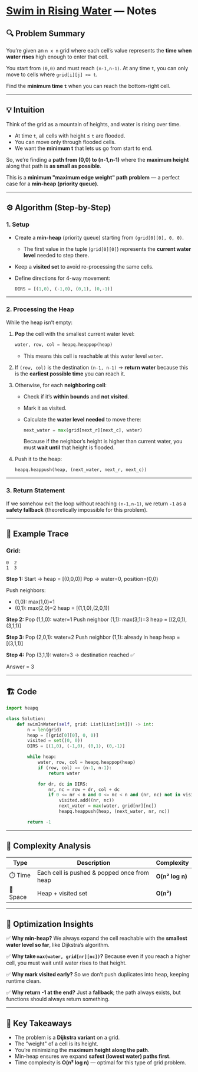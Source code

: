 # [Swim in Rising Water](https://leetcode.com/problems/swim-in-rising-water/description/) — Notes

## 🔍 Problem Summary

You’re given an `n x n` grid where each cell’s value represents the **time when water rises** high enough to enter that cell.

You start from `(0,0)` and must reach `(n-1,n-1)`.
At any time `t`, you can only move to cells where `grid[i][j] <= t`.

Find the **minimum time `t`** when you can reach the bottom-right cell.

---

## 💡 Intuition

Think of the grid as a mountain of heights, and water is rising over time.

* At time `t`, all cells with height ≤ `t` are flooded.
* You can move only through flooded cells.
* We want the **minimum t** that lets us go from start to end.

So, we’re finding a **path from (0,0) to (n-1,n-1)**
where the **maximum height** along that path is **as small as possible**.

This is a **minimum "maximum edge weight" path problem** — a perfect case for a **min-heap (priority queue)**.

---

## ⚙️ Algorithm (Step-by-Step)

### 1. Setup

* Create a **min-heap** (priority queue) starting from `(grid[0][0], 0, 0)`.

  * The first value in the tuple (`grid[0][0]`) represents the **current water level** needed to step there.
* Keep a **visited set** to avoid re-processing the same cells.
* Define directions for 4-way movement:

  ```python
  DIRS = [(1,0), (-1,0), (0,1), (0,-1)]
  ```

---

### 2. Processing the Heap

While the heap isn’t empty:

1. **Pop** the cell with the smallest current water level:

   ```python
   water, row, col = heapq.heappop(heap)
   ```

   * This means this cell is reachable at this water level `water`.

2. If `(row, col)` is the destination `(n-1, n-1)` → **return water**
   because this is the **earliest possible time** you can reach it.

3. Otherwise, for each **neighboring cell**:

   * Check if it’s **within bounds** and **not visited**.
   * Mark it as visited.
   * Calculate the **water level needed** to move there:

     ```python
     next_water = max(grid[next_r][next_c], water)
     ```

     Because if the neighbor’s height is higher than current water,
     you must **wait until** that height is flooded.

4. Push it to the heap:

   ```python
   heapq.heappush(heap, (next_water, next_r, next_c))
   ```

---

### 3. Return Statement

If we somehow exit the loop without reaching `(n-1,n-1)`,
we return `-1` as a **safety fallback** (theoretically impossible for this problem).

---

## 🧠 Example Trace

### Grid:

```
0  2
1  3
```

**Step 1:**
Start → heap = [(0,0,0)]
Pop → water=0, position=(0,0)

Push neighbors:

* (1,0): max(1,0)=1
* (0,1): max(2,0)=2
  heap = [(1,1,0),(2,0,1)]

**Step 2:**
Pop (1,1,0): water=1
Push neighbor (1,1): max(3,1)=3
heap = [(2,0,1),(3,1,1)]

**Step 3:**
Pop (2,0,1): water=2
Push neighbor (1,1): already in heap
heap = [(3,1,1)]

**Step 4:**
Pop (3,1,1): water=3 → destination reached ✅

Answer = 3

---

## 🏗️ Code

```python
import heapq

class Solution:
    def swimInWater(self, grid: List[List[int]]) -> int:
        n = len(grid)
        heap = [(grid[0][0], 0, 0)]
        visited = set((0, 0))
        DIRS = [(1,0), (-1,0), (0,1), (0,-1)]

        while heap:
            water, row, col = heapq.heappop(heap)
            if (row, col) == (n-1, n-1):
                return water

            for dr, dc in DIRS:
                nr, nc = row + dr, col + dc
                if 0 <= nr < n and 0 <= nc < n and (nr, nc) not in visited:
                    visited.add((nr, nc))
                    next_water = max(water, grid[nr][nc])
                    heapq.heappush(heap, (next_water, nr, nc))

        return -1
```

---

## 🧩 Complexity Analysis

| Type     | Description                                                   | Complexity |
| -------- | ------------------------------------------------------------- | ---------- |
| ⏱️ Time  | Each cell is pushed & popped once from heap                   |**O(n² log n)**|
| 🧠 Space | Heap + visited set                                            |**O(n²)**      |

---

## 🧭 Optimization Insights

✅ **Why min-heap?**
We always expand the cell reachable with the **smallest water level so far**, like Dijkstra’s algorithm.

✅ **Why take `max(water, grid[nr][nc])`?**
Because even if you reach a higher cell, you must wait until water rises to that height.

✅ **Why mark visited early?**
So we don’t push duplicates into heap, keeping runtime clean.

✅ **Why return -1 at the end?**
Just a **fallback**; the path always exists, but functions should always return something.

---

## 💬 Key Takeaways

* The problem is a **Dijkstra variant** on a grid.
* The "weight" of a cell is its height.
* You’re minimizing the **maximum height along the path**.
* Min-heap ensures we expand **safest (lowest water) paths first**.
* Time complexity is **O(n² log n)** — optimal for this type of grid problem.



